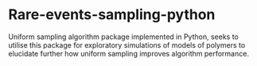 # Rare-events-sampling-python
Uniform sampling algorithm package implemented in Python, seeks to utilise this package for exploratory simulations of models of polymers to elucidate further how uniform sampling improves algorithm performance.
